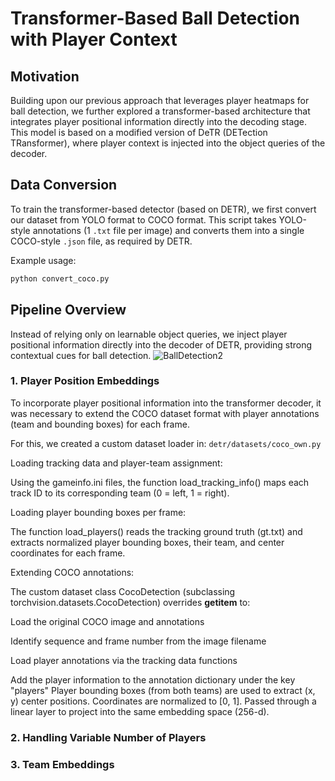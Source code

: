 # Transformer-Based Ball Detection with Player Context

## Motivation
Building upon our previous approach that leverages player heatmaps for ball detection, we further explored a transformer-based architecture that integrates player positional information directly into the decoding stage. This model is based on a modified version of DeTR (DETection TRansformer), where player context is injected into the object queries of the decoder.

## Data Conversion
To train the transformer-based detector (based on DETR), we first convert our dataset from YOLO format to COCO format. This script takes YOLO-style annotations (1 `.txt` file per image) and converts them into a single COCO-style `.json` file, as required by DETR.

Example usage:
```bash
python convert_coco.py
```

## Pipeline Overview
Instead of relying only on learnable object queries, we inject player positional information directly into the decoder of DETR, providing strong contextual cues for ball detection.
![BallDetection2](https://github.com/user-attachments/assets/13fda4ae-185a-4d7c-97f5-87cc7ac93415)

### 1. Player Position Embeddings
To incorporate player positional information into the transformer decoder, it was necessary to extend the COCO dataset format with player annotations (team and bounding boxes) for each frame.

For this, we created a custom dataset loader in: `detr/datasets/coco_own.py`

Loading tracking data and player-team assignment:

Using the gameinfo.ini files, the function load_tracking_info() maps each track ID to its corresponding team (0 = left, 1 = right).

Loading player bounding boxes per frame:

The function load_players() reads the tracking ground truth (gt.txt) and extracts normalized player bounding boxes, their team, and center coordinates for each frame.

Extending COCO annotations:

The custom dataset class CocoDetection (subclassing torchvision.datasets.CocoDetection) overrides __getitem__ to:

Load the original COCO image and annotations

Identify sequence and frame number from the image filename

Load player annotations via the tracking data functions

Add the player information to the annotation dictionary under the key "players"
Player bounding boxes (from both teams) are used to extract (x, y) center positions. Coordinates are normalized to [0, 1]. Passed through a linear layer to project into the same embedding space (256-d). 

### 2. Handling Variable Number of Players

### 3. Team Embeddings


